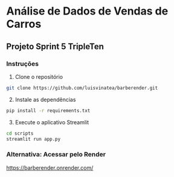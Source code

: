 # Análise de Dados de Vendas de Carros
## Projeto Sprint 5 TripleTen

### Instruções

1. Clone o repositório
```bash
git clone https://github.com/luisvinatea/barberender.git
```
2. Instale as dependências
```bash
pip install -r requirements.txt
```
3. Execute o aplicativo Streamlit
```bash
cd scripts
streamlit run app.py
```

### Alternativa: Acessar pelo Render
https://barberender.onrender.com/